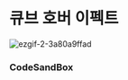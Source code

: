 # 큐브 호버 이펙트

![ezgif-2-3a80a9ffad](https://user-images.githubusercontent.com/115155803/232484501-f67cb12d-7c04-4ef2-8df0-8d9aaea5430c.gif)

### CodeSandBox
